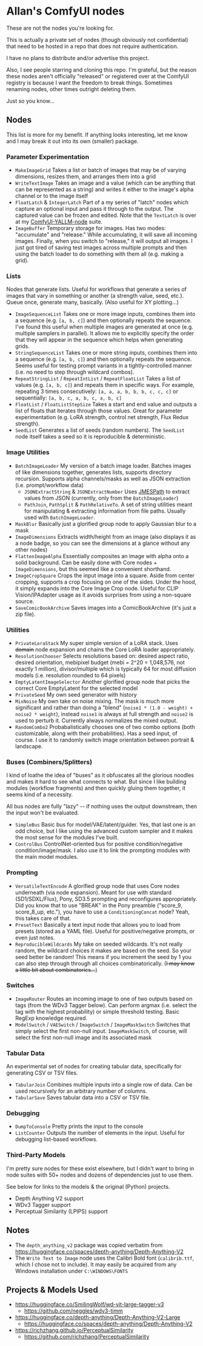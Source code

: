 # Allan's ComfyUI nodes

These are not the nodes you're looking for.

This is actually a private set of nodes (though obviously not confidential) that need to be hosted in a repo that does not require authentication.

I have no plans to distribute and/or advertise this project.

Also, I see people starring and cloning this repo. I'm grateful, but the reason these nodes aren't officially "released" or registered over at the ComfyUI registry is because I want the freedom to break things. Sometimes renaming nodes, other times outright deleting them.

Just so you know...

## Nodes

This list is more for my benefit. If anything looks interesting, let me know and I may break it out into its own (smaller) package.

### Parameter Experimentation

* `MakeImageGrid` Takes a list or batch of images that may be of varying dimensions, resizes them, and arranges them into a grid
* `WriteTextImage` Takes an image and a value (which can be anything that can be represented as a string) and writes it either to the image's alpha channel or to the image itself
* `FloatLatch` & `IntegerLatch` Part of a my series of "latch" nodes which capture an optional input and pass it through to the output. The captured value can be frozen and edited. Note that the `TextLatch` is over at my [ComfyUI-YALLM-node](https://github.com/asaddi/ComfyUI-YALLM-node) suite.
* `ImageBuffer` Temporary storage for images. Has two modes: "accumulate" and "release." While accumulating, it will save all incoming images. Finally, when you switch to "release," it will output all images. I just got tired of saving test images across multiple prompts and then using the batch loader to do something with them all (e.g. making a grid).

### Lists

Nodes that generate lists. Useful for workflows that generate a series of images that vary in something or another (a strength value, seed, etc.). Queue once, generate many, basically. (Also useful for XY plotting...)

* `ImageSequenceList` Takes one or more image inputs, combines them into a sequence (e.g. `[a, b, c]`) and then optionally repeats the sequence. I've found this useful when multiple images are generated at once (e.g. multiple samplers in parallel). It allows me to explicitly specify the order that they will appear in the sequence which helps when generating grids.
* `StringSequenceList` Takes one or more string inputs, combines them into a sequence (e.g. `[a, b, c]`) and then optionally repeats the sequence. Seems useful for testing prompt variants in a tightly-controlled manner (i.e. no need to step through wildcard combos).
* `RepeatStringList` / `RepeatIntList` / `RepeatFloatList` Takes a list of values (e.g. `[a, b, c]`) and repeats them in specific ways. For example, repeating 3 times consecutively: `[a, a, a, b, b, b, c, c, c]` or sequentially: `[a, b, c, a, b, c, a, b, c]`
* `FloatList` / `FloatListStepSize` Takes a start and end value and outputs a list of floats that iterates through those values. Great for parameter experimentation (e.g. LoRA strength, control net strength, Flux Redux strength).
* `SeedList` Generates a list of seeds (random numbers). The `SeedList` node itself takes a seed so it is reproducible & deterministic.

### Image Utilities

* `BatchImageLoader` My version of a batch image loader. Batches images of like dimensions together, generates lists, supports directory recursion. Supports alpha channels/masks as well as JSON extraction (i.e. prompt/workflow data)
   * `JSONExtractString` & `JSONExtractNumber` Uses [JMESPath](https://jmespath.org/) to extract values from JSON (currently, only from the `BatchImageLoader`)
   * `PathJoin`, `PathSplit` & `PathRelativeTo`. A set of string utilities meant for manipulating & extracting information from file paths. Usually used with `BatchImageLoader`.
* `MaskBlur` Basically just a glorified group node to apply Gaussian blur to a mask
* `ImageDimensions` Extracts width/height from an image (also displays it as a node badge, so you can see the dimensions at a glance without any other nodes)
* `FlattenImageAlpha` Essentially composites an image with alpha onto a solid background. Can be easily done with Core nodes + `ImageDimensions`, but this seemed like a convenient shorthand.
* `ImageCropSquare` Crops the input image into a square. Aside from center cropping, supports a crop focusing on one of the sides. Under the hood, it simply expands into the Core Image Crop node. Useful for CLIP Vision/IPAdapter usage as it avoids surprises from using a non-square source.
* `SaveComicBookArchive` Saves images into a ComicBookArchive (it's just a zip file).

### Utilities

* `PrivateLoraStack` My super simple version of a LoRA stack. Uses ~~domain~~ node expansion and chains the Core LoRA loader appropriately.
* `ResolutionChooser` Selects resolutions based on: desired aspect ratio, desired orientation, mebipixel budget (mebi = 2^20 = 1,048,576, not exactly 1 million), divisor/multiple which is typically 64 for most diffusion models (i.e. resolution rounded to 64 pixels)
* `EmptyLatentImageSelector` Another glorified group node that picks the correct Core EmptyLatent for the selected model
* `PrivateSeed` My own seed generator with history
* `MixNoise` My own take on noise mixing. The mask is much more significant and rather than doing a "blend" (`noise1 * (1.0 - weight) + noise2 * weight`), instead `noise1` is always at full strength and `noise2` is used to perturb it. Currently always normalizes the mixed output.
* `RandomCombo2` Probabalistically chooses one of two combo options (both customizable, along with their probabilities). Has a seed input, of course. I use it to randomly switch image orientation between portrait & landscape.

### Buses (Combiners/Splitters)

I kind of loathe the idea of "buses" as it obfuscates all the glorious noodles and makes it hard to see what connects to what. But since I like building modules (workflow fragments) and then quickly gluing them together, it seems kind of a necessity.

All bus nodes are fully "lazy" -- if nothing uses the output downstream, then the input won't be evaluated.

* `SimpleBus` Basic bus for model/VAE/latent/guider. Yes, that last one is an odd choice, but I like using the advanced custom sampler and it makes the most sense for the modules I've built.
* `ControlBus` ControlNet-oriented bus for positive condition/negative condition/image/mask. I also use it to link the prompting modules with the main model modules.

### Prompting

* `VersatileTextEncode` A glorified group node that uses Core nodes underneath (via node expansion). Meant for use with standard (SD1/SDXL/Flux), Pony, SD3.5 prompting and reconfigures appropriately. Did you know that to use "BREAK" in the Pony preamble ("score_9, score_8_up, etc."), you have to use a `ConditioningConcat` node? Yeah, this takes care of that.
* `PresetText` Basically a text input node that allows you to load from presets (stored as a YAML file). Useful for positive/negative prompts, or even just notes.
* `ReproducibleWildcards` My take on seeded wildcards. It's not really random, the wildcard choices it makes are based on the seed. So your seed better be random! This means if you increment the seed by 1 you can also step through through all choices combinatorically. (~~I may know a little bit about combinatorics...~~)

### Switches

* `ImageRouter` Routes an incoming image to one of two outputs based on tags (from the WDv3 Tagger below). Can perform argmax (i.e. select the tag with the highest probability) or simple threshold testing. Basic RegExp knowledge required.
* `ModelSwitch` / `VAESwitch` / `ImageSwitch` / `ImageMaskSwitch` Switches that simply select the first non-null input. `ImageMaskSwitch`, of course, will select the first non-null image and its associated mask

### Tabular Data

An experimental set of nodes for creating tabular data, specifically for generating CSV or TSV files.

* `TabularJoin` Combines multiple inputs into a single row of data. Can be used recursively for an arbitrary number of columns.
* `TabularSave` Saves tabular data into a CSV or TSV file.

### Debugging

* `DumpToConsole` Pretty prints the input to the console
* `ListCounter` Outputs the number of elements in the input. Useful for debugging list-based workflows.

### Third-Party Models

I'm pretty sure nodes for these exist elsewhere, but I didn't want to bring in node suites with 50+ nodes and dozens of dependencies just to use them.

See below for links to the models & the original (Python) projects.

* Depth Anything V2 support
* WDv3 Tagger support
* Perceptual Similarity (LPIPS) support

## Notes

* The `depth_anything_v2` package was copied verbatim from https://huggingface.co/spaces/depth-anything/Depth-Anything-V2
* The `Write Text to Image` node uses the Calibri Bold font (`calibrib.ttf`, which I chose not to include). It may easily be acquired from any Windows installation under `C:\WINDOWS\FONTS`

## Projects & Models Used

* https://huggingface.co/SmilingWolf/wd-vit-large-tagger-v3
   * https://github.com/neggles/wdv3-timm
* https://huggingface.co/depth-anything/Depth-Anything-V2-Large
   * https://huggingface.co/spaces/depth-anything/Depth-Anything-V2
* https://richzhang.github.io/PerceptualSimilarity
   * https://github.com/richzhang/PerceptualSimilarity

